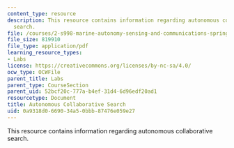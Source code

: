 ```yaml
---
content_type: resource
description: This resource contains information regarding autonomous collaborative
  search.
file: /courses/2-s998-marine-autonomy-sensing-and-communications-spring-2012/0a9318d0669034a50bbb87476e059e27_MIT2_S998S12_Lab09.pdf
file_size: 819910
file_type: application/pdf
learning_resource_types:
- Labs
license: https://creativecommons.org/licenses/by-nc-sa/4.0/
ocw_type: OCWFile
parent_title: Labs
parent_type: CourseSection
parent_uid: 52bcf20c-777a-b4ef-31d4-6d96edf20ad1
resourcetype: Document
title: Autonomous Collaborative Search
uid: 0a9318d0-6690-34a5-0bbb-87476e059e27
---
```

This resource contains information regarding autonomous collaborative search.
